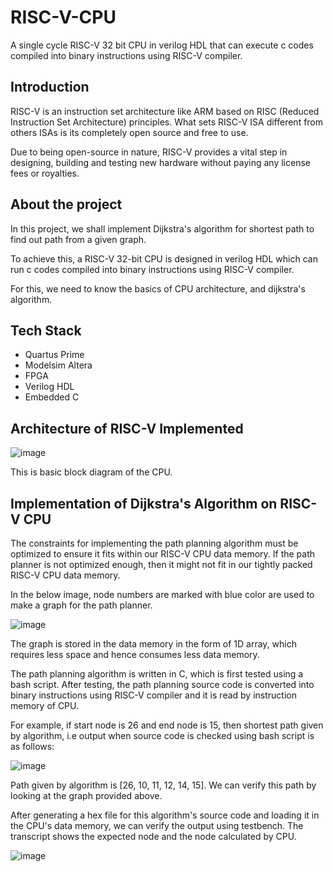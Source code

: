# RISC-V-CPU
A single cycle RISC-V 32 bit CPU in verilog HDL that can execute c codes compiled into binary instructions using RISC-V compiler.

## Introduction
RISC-V  is an instruction set architecture like ARM based on RISC (Reduced Instruction Set Architecture) principles. What sets RISC-V ISA different from others ISAs is its completely open source and free to use.

Due to being open-source in nature, RISC-V provides a vital step in designing, building and testing new hardware without paying any license fees or royalties.

## About the project
In this project, we shall implement Dijkstra's algorithm for shortest path to find out path from a given graph. 

To achieve this, a RISC-V 32-bit CPU is designed in verilog HDL which can run c codes compiled into binary instructions using RISC-V compiler.

For this, we need to know the basics of CPU architecture, and dijkstra's algorithm.

## Tech Stack
- Quartus Prime
- Modelsim Altera
- FPGA
- Verilog HDL
- Embedded C

## Architecture of RISC-V Implemented
![image](https://github.com/user-attachments/assets/ef7cd460-a875-45ea-99da-b50a6464e15b)

This is basic block diagram of the CPU.

## Implementation of Dijkstra's Algorithm on RISC-V CPU
The constraints for implementing the path planning algorithm must be optimized to ensure it fits within our RISC-V CPU data memory. If the path planner is not optimized enough, then it might not fit in our tightly packed RISC-V CPU data memory.

In the below image, node numbers are marked with blue color are used to make a graph for the path planner.

![image](https://github.com/user-attachments/assets/a59feb90-47c2-4b3b-96e9-58925bf29bfd)

The graph is stored in the data memory in the form of 1D array, which requires less space and hence consumes less data memory.

The path planning algorithm is written in C, which is first tested using a bash script.
After testing, the path planning source code is converted into binary instructions using RISC-V compiler and it is read by instruction memory of CPU.

For example, if start node is 26 and end node is 15, then shortest path given by algorithm, i.e output when source code is checked using bash script is as follows:

![image](https://github.com/user-attachments/assets/f8fd30f8-aacf-4542-bdf0-6fdfcf921070)

Path given by algorithm is [26, 10, 11, 12, 14, 15].
We can verify this path by looking at the graph provided above.

After generating a hex file for this algorithm's source code and loading it in the CPU's data memory, we can verify the output using testbench.
The transcript shows the expected node and the node calculated by CPU.

![image](https://github.com/user-attachments/assets/0580bb67-e5d3-4a0c-bf28-82f0e68609e4)







